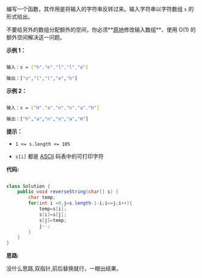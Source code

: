 编写一个函数，其作用是将输入的字符串反转过来。输入字符串以字符数组 `s` 的形式给出。

  

不要给另外的数组分配额外的空间，你必须**[原地](https://baike.baidu.com/item/原地算法)修改输入数组**、使用 O(1) 的额外空间解决这一问题。

  

  

**示例 1：**

  

```bash

输入：s = ["h","e","l","l","o"]

输出：["o","l","l","e","h"]

```

  

**示例 2：**

  

```bash

输入：s = ["H","a","n","n","a","h"]

输出：["h","a","n","n","a","H"]

```

  

  

**提示：**

  

- `1 <= s.length <= 105`

- `s[i]` 都是 [ASCII](https://baike.baidu.com/item/ASCII) 码表中的可打印字符

  
  
  

**代码:**

  

```java

class Solution {
    public void reverseString(char[] s) {
        char temp;
        for(int i =0,j=s.length-1-i;i<=j;i++){
            temp=s[i];
            s[i]=s[j];
            s[j]=temp;
            j--;
        }
    }
}

```

  

**思路:**

  

没什么思路,双指针,前后替换就行，一眼出结果。